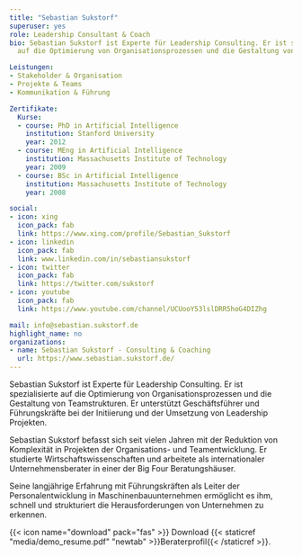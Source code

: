 ```yaml
---
title: "Sebastian Sukstorf"
superuser: yes
role: Leadership Consultant & Coach
bio: Sebastian Sukstorf ist Experte für Leadership Consulting. Er ist spezialisierte
  auf die Optimierung von Organisationsprozessen und die Gestaltung von Teamstrukturen.

Leistungen:
- Stakeholder & Organisation
- Projekte & Teams
- Kommunikation & Führung

Zertifikate:
  Kurse:
  - course: PhD in Artificial Intelligence
    institution: Stanford University
    year: 2012
  - course: MEng in Artificial Intelligence
    institution: Massachusetts Institute of Technology
    year: 2009
  - course: BSc in Artificial Intelligence
    institution: Massachusetts Institute of Technology
    year: 2008

social:
- icon: xing
  icon_pack: fab
  link: https://www.xing.com/profile/Sebastian_Sukstorf
- icon: linkedin
  icon_pack: fab
  link: www.linkedin.com/in/sebastiansukstorf
- icon: twitter
  icon_pack: fab
  link: https://twitter.com/sukstorf
- icon: youtube
  icon_pack: fab
  link: https://www.youtube.com/channel/UCUooY53lslDRR5hoG4DIZhg

mail: info@sebastian.sukstorf.de
highlight_name: no
organizations:
- name: Sebastian Sukstorf - Consulting & Coaching
  url: https://www.sebastian.sukstorf.de/
---
```


Sebastian Sukstorf ist Experte für Leadership Consulting. Er ist spezialisierte auf die Optimierung von Organisationsprozessen und die Gestaltung von Teamstrukturen. Er unterstützt Geschäftsführer und Führungskräfte bei der Initiierung und der Umsetzung von Leadership Projekten.

Sebastian Sukstorf befasst sich seit vielen Jahren mit der Reduktion von Komplexität in Projekten der Organisations- und Teamentwicklung. Er studierte Wirtschaftswissenschaften und arbeitete als internationaler Unternehmensberater in einer der Big Four Beratungshäuser.

Seine langjährige Erfahrung mit Führungskräften als Leiter der Personalentwicklung in Maschinenbauunternehmen ermöglicht es ihm, schnell und strukturiert die Herausforderungen von Unternehmen zu erkennen.

{{< icon name="download" pack="fas" >}} Download {{< staticref "media/demo_resume.pdf" "newtab" >}}Beraterprofil{{< /staticref >}}.
